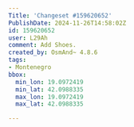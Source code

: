 ```yaml
---
Title: 'Changeset #159620652'
PublishDate: 2024-11-26T14:58:02Z
id: 159620652
user: L29Ah
comment: Add Shoes.
created_by: OsmAnd~ 4.8.6
tags:
- Montenegro
bbox:
  min_lon: 19.0972419
  min_lat: 42.0988335
  max_lon: 19.0972419
  max_lat: 42.0988335

---
```

